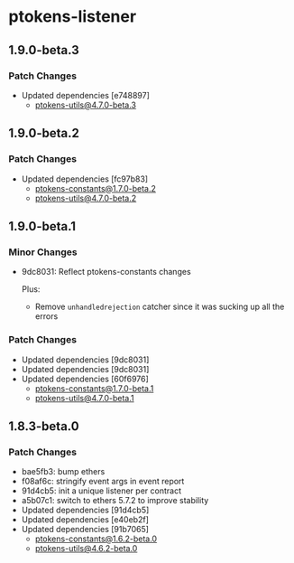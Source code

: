 # ptokens-listener

## 1.9.0-beta.3

### Patch Changes

- Updated dependencies [e748897]
  - ptokens-utils@4.7.0-beta.3

## 1.9.0-beta.2

### Patch Changes

- Updated dependencies [fc97b83]
  - ptokens-constants@1.7.0-beta.2
  - ptokens-utils@4.7.0-beta.2

## 1.9.0-beta.1

### Minor Changes

- 9dc8031: Reflect ptokens-constants changes

  Plus:

  - Remove `unhandledrejection` catcher since it was sucking up all the errors

### Patch Changes

- Updated dependencies [9dc8031]
- Updated dependencies [9dc8031]
- Updated dependencies [60f6976]
  - ptokens-constants@1.7.0-beta.1
  - ptokens-utils@4.7.0-beta.1

## 1.8.3-beta.0

### Patch Changes

- bae5fb3: bump ethers
- f08af6c: stringify event args in event report
- 91d4cb5: init a unique listener per contract
- a5b07c1: switch to ethers 5.7.2 to improve stability
- Updated dependencies [91d4cb5]
- Updated dependencies [e40eb2f]
- Updated dependencies [91b7065]
  - ptokens-constants@1.6.2-beta.0
  - ptokens-utils@4.6.2-beta.0
